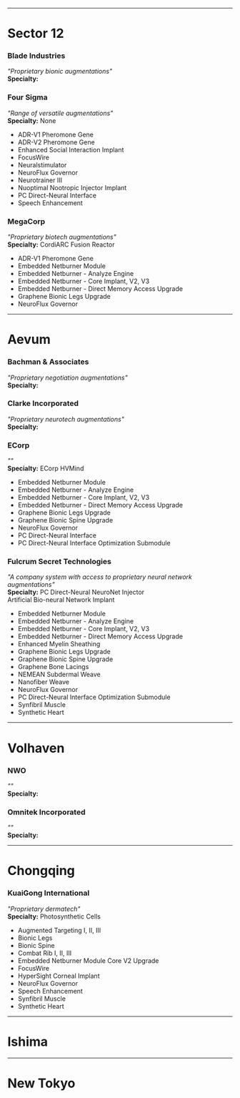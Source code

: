 
---
# Sector 12
### Blade Industries
_"Proprietary bionic augmentations"_  
**Specialty:**  

### Four Sigma
_"Range of versatile augmentations"_  
**Specialty:**  None
- ADR-V1 Pheromone Gene  
- ADR-V2 Pheromone Gene  
- Enhanced Social Interaction Implant  
- FocusWire  
- Neuralstimulator  
- NeuroFlux Governor  
- Neurotrainer III  
- Nuoptimal Nootropic Injector Implant  
- PC Direct-Neural Interface  
- Speech Enhancement  

### MegaCorp
_"Proprietary biotech augmentations"_  
**Specialty:**  CordiARC Fusion Reactor
- ADR-V1 Pheromone Gene
- Embedded Netburner Module
- Embedded Netburner - Analyze Engine
- Embedded Netburner - Core Implant, V2, V3
- Embedded Netburner - Direct Memory Access Upgrade
- Graphene Bionic Legs Upgrade
- NeuroFlux Governor

---
# Aevum
### Bachman & Associates  
_"Proprietary negotiation augmentations"_  
**Specialty:**  

### Clarke Incorporated
_"Proprietary neurotech augmentations"_  
**Specialty:**  

### ECorp
_""_  
**Specialty:** ECorp HVMind  
- Embedded Netburner Module
- Embedded Netburner - Analyze Engine
- Embedded Netburner - Core Implant, V2, V3
- Embedded Netburner - Direct Memory Access Upgrade
- Graphene Bionic Legs Upgrade
- Graphene Bionic Spine Upgrade
- NeuroFlux Governor
- PC Direct-Neural Interface
- PC Direct-Neural Interface Optimization Submodule

### Fulcrum Secret Technologies  
_"A company system with access to proprietary neural network augmentations"_  
**Specialty:**  PC Direct-Neural NeuroNet Injector  
Artificial Bio-neural Network Implant
- Embedded Netburner Module
- Embedded Netburner - Analyze Engine
- Embedded Netburner - Core Implant, V2, V3
- Embedded Netburner - Direct Memory Access Upgrade
- Enhanced Myelin Sheathing
- Graphene Bionic Legs Upgrade
- Graphene Bionic Spine Upgrade
- Graphene Bone Lacings
- NEMEAN Subdermal Weave
- Nanofiber Weave
- NeuroFlux Governor
- PC Direct-Neural Interface Optimization Submodule
- Synfibril Muscle
- Synthetic Heart

---
# Volhaven
### NWO  
_""_  
**Specialty:**  

### Omnitek Incorporated  
_""_  
**Specialty:**  


---
# Chongqing
### KuaiGong International
_"Proprietary dermatech"_  
**Specialty:** Photosynthetic Cells  
- Augmented Targeting I, II, III
- Bionic Legs
- Bionic Spine
- Combat Rib I, II, III
- Embedded Netburner Module Core V2 Upgrade
- FocusWire
- HyperSight Corneal Implant
- NeuroFlux Governor
- Speech Enhancement
- Synfibril Muscle
- Synthetic Heart

---
# Ishima

---
# New Tokyo
